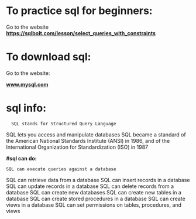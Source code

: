 # To practice sql for beginners:
 Go to the website
 **https://sqlbolt.com/lesson/select_queries_with_constraints**

# To download sql: 
Go to the website:     

**www.mysql.com**

# sql info:

      SQL stands for Structured Query Language
SQL lets you access and manipulate databases
SQL became a standard of the American National Standards Institute (ANSI) in 1986, and of the International Organization for Standardization (ISO) in 1987

**#sql can do:**

    SQL can execute queries against a database
SQL can retrieve data from a database
SQL can insert records in a database
SQL can update records in a database
SQL can delete records from a database
SQL can create new databases
SQL can create new tables in a database
SQL can create stored procedures in a database
SQL can create views in a database
SQL can set permissions on tables, procedures, and views

